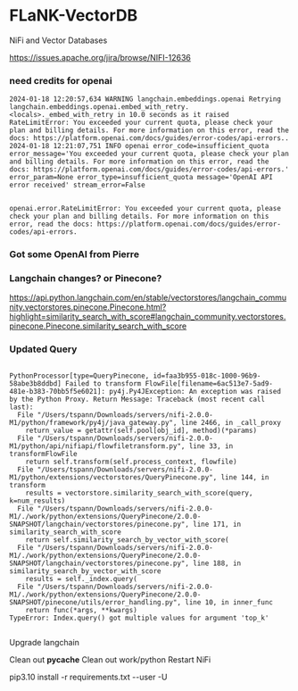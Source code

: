 # FLaNK-VectorDB
NiFi and Vector Databases

https://issues.apache.org/jira/browse/NIFI-12636

### need credits for openai

````
2024-01-18 12:20:57,634 WARNING langchain.embeddings.openai Retrying langchain.embeddings.openai.embed_with_retry.<locals>._embed_with_retry in 10.0 seconds as it raised RateLimitError: You exceeded your current quota, please check your plan and billing details. For more information on this error, read the docs: https://platform.openai.com/docs/guides/error-codes/api-errors..
2024-01-18 12:21:07,751 INFO openai error_code=insufficient_quota error_message='You exceeded your current quota, please check your plan and billing details. For more information on this error, read the docs: https://platform.openai.com/docs/guides/error-codes/api-errors.' error_param=None error_type=insufficient_quota message='OpenAI API error received' stream_error=False


openai.error.RateLimitError: You exceeded your current quota, please check your plan and billing details. For more information on this error, read the docs: https://platform.openai.com/docs/guides/error-codes/api-errors.

````

### Got some OpenAI from Pierre


### Langchain changes?  or Pinecone?

https://api.python.langchain.com/en/stable/vectorstores/langchain_community.vectorstores.pinecone.Pinecone.html?highlight=similarity_search_with_score#langchain_community.vectorstores.pinecone.Pinecone.similarity_search_with_score


### Updated Query

````

PythonProcessor[type=QueryPinecone, id=faa3b955-018c-1000-96b9-58abe3b8ddbd] Failed to transform FlowFile[filename=6ac513e7-5ad9-481e-b383-70bb5f5e6021]: py4j.Py4JException: An exception was raised by the Python Proxy. Return Message: Traceback (most recent call last):
  File "/Users/tspann/Downloads/servers/nifi-2.0.0-M1/python/framework/py4j/java_gateway.py", line 2466, in _call_proxy
    return_value = getattr(self.pool[obj_id], method)(*params)
  File "/Users/tspann/Downloads/servers/nifi-2.0.0-M1/python/api/nifiapi/flowfiletransform.py", line 33, in transformFlowFile
    return self.transform(self.process_context, flowfile)
  File "/Users/tspann/Downloads/servers/nifi-2.0.0-M1/python/extensions/vectorstores/QueryPinecone.py", line 144, in transform
    results = vectorstore.similarity_search_with_score(query, k=num_results)
  File "/Users/tspann/Downloads/servers/nifi-2.0.0-M1/./work/python/extensions/QueryPinecone/2.0.0-SNAPSHOT/langchain/vectorstores/pinecone.py", line 171, in similarity_search_with_score
    return self.similarity_search_by_vector_with_score(
  File "/Users/tspann/Downloads/servers/nifi-2.0.0-M1/./work/python/extensions/QueryPinecone/2.0.0-SNAPSHOT/langchain/vectorstores/pinecone.py", line 188, in similarity_search_by_vector_with_score
    results = self._index.query(
  File "/Users/tspann/Downloads/servers/nifi-2.0.0-M1/./work/python/extensions/QueryPinecone/2.0.0-SNAPSHOT/pinecone/utils/error_handling.py", line 10, in inner_func
    return func(*args, **kwargs)
TypeError: Index.query() got multiple values for argument 'top_k'


`````


Upgrade langchain

Clean out __pycache__
Clean out work/python
Restart NiFi

pip3.10 install -r requirements.txt --user -U

